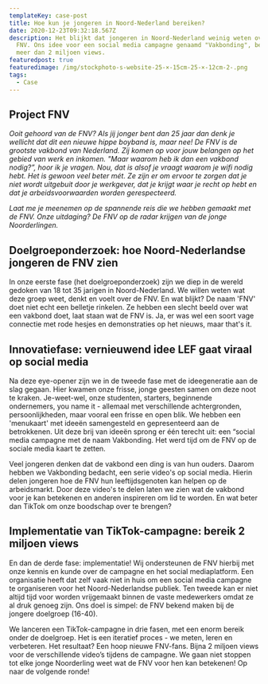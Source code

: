 ```yaml
---
templateKey: case-post
title: Hoe kun je jongeren in Noord-Nederland bereiken?
date: 2020-12-23T09:32:18.567Z
description: Het blijkt dat jongeren in Noord-Nederland weinig weten over de
  FNV. Ons idee voor een social media campagne genaamd "Vakbonding", behaalde
  meer dan 2 miljoen views.
featuredpost: true
featuredimage: /img/stockphoto-s-website-25-×-15cm-25-×-12cm-2-.png
tags:
  - Case
---
```

## Project FNV

*Ooit gehoord van de FNV? Als jij jonger bent dan 25 jaar dan denk je wellicht dat dit een nieuwe hippe boyband is, maar nee! De FNV is de grootste vakbond van Nederland. Zij komen op voor jouw belangen op het gebied van werk en inkomen. "Maar waarom heb ik dan een vakbond nodig?”, hoor ik je vragen. Nou, dat is alsof je vraagt waarom je wifi nodig hebt. Het is gewoon veel beter mét. Ze zijn er om ervoor te zorgen dat je niet wordt uitgebuit door je werkgever, dat je krijgt waar je recht op hebt en dat je arbeidsvoorwaarden worden gerespecteerd.*

*Laat me je meenemen op de spannende reis die we hebben gemaakt met de FNV. Onze uitdaging? De FNV op de radar krijgen van de jonge Noorderlingen.* 

## Doelgroeponderzoek: hoe Noord-Nederlandse jongeren de FNV zien

In onze eerste fase (het doelgroeponderzoek) zijn we diep in de wereld gedoken van 18 tot 35 jarigen in Noord-Nederland. We willen weten wat deze groep weet, denkt en voelt over de FNV. En wat blijkt? De naam 'FNV' doet niet echt een belletje rinkelen. Ze hebben een slecht beeld over wat een vakbond doet, laat staan wat de FNV is. Ja, er was wel een soort vage connectie met rode hesjes en demonstraties op het nieuws, maar that's it.

## Innovatiefase: vernieuwend idee LEF gaat viraal op social media

Na deze eye-opener zijn we in de tweede fase met de ideegeneratie aan de slag gegaan. Hier kwamen onze frisse, jonge geesten samen om deze noot te kraken. Je-weet-wel, onze studenten, starters, beginnende ondernemers, you name it - allemaal met verschillende achtergronden, persoonlijkheden, maar vooral een frisse en open blik. We hebben een 'menukaart' met ideeën samengesteld en gepresenteerd aan de betrokkenen. Uit deze brij van ideeën sprong er één terecht uit: een “social media campagne met de naam Vakbonding. Het werd tijd om de FNV op de sociale media kaart te zetten.

Veel jongeren denken dat de vakbond een ding is van hun ouders. Daarom hebben we Vakbonding bedacht, een serie video's op social media. Hierin delen jongeren hoe de FNV hun leeftijdsgenoten kan helpen op de arbeidsmarkt. Door deze video's te delen laten we zien wat de vakbond voor je kan betekenen en anderen inspireren om lid te worden. En wat beter dan TikTok om onze boodschap over te brengen?

## Implementatie van TikTok-campagne: bereik 2 miljoen views

En dan de derde fase: implementatie! Wij ondersteunen de FNV hierbij met onze kennis en kunde over de campagne en het social mediaplatform. Een organisatie heeft dat zelf vaak niet in huis om een social media campagne te organiseren voor het Noord-Nederlandse publiek. Ten tweede kan er niet altijd tijd voor worden vrijgemaakt binnen de vaste medewerkers omdat ze al druk genoeg zijn. Ons doel is simpel: de FNV bekend maken bij de jongere doelgroep (16-40).

We lanceren een TikTok-campagne in drie fasen, met een enorm bereik onder de doelgroep. Het is een iteratief proces - we meten, leren en verbeteren. Het resultaat? Een hoop nieuwe FNV-fans. Bijna 2 miljoen views voor de verschillende video’s tijdens de campagne. We gaan niet stoppen tot elke jonge Noorderling weet wat de FNV voor hen kan betekenen! Op naar de volgende ronde!